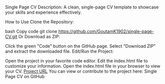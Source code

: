 Single Page CV
Description:
A clean, single-page CV template to showcase your skills and experience effectively.

How to Use
Clone the Repository:

bash
Copy code
git clone https://github.com/GoutamK1902/single-page-CV.git
Or Download as ZIP:

Click the green "Code" button on the GitHub page.
Select "Download ZIP" and extract the downloaded file.
Edit/Run the Project:

Open the project in your favorite code editor.
Edit the index.html file to customize your information.
Open the index.html file in your browser to view your CV.
[Project URL](https://roadmap.sh/projects/single-page-cv)
You can view or contribute to the project here:
Single Page CV on GitHub